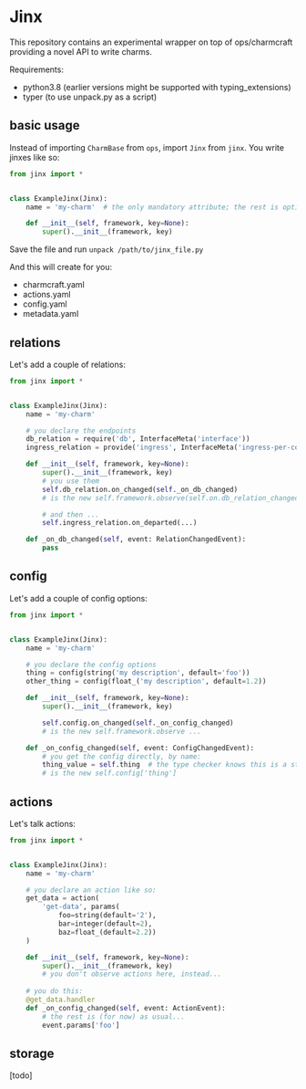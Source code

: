 # Jinx

This repository contains an experimental wrapper on top of ops/charmcraft
providing a novel API to write charms.

Requirements:

- python3.8 (earlier versions might be supported with typing_extensions)
- typer (to use unpack.py as a script)

## basic usage

Instead of importing `CharmBase` from `ops`, import `Jinx` from `jinx`.
You write jinxes like so:

```python
from jinx import *


class ExampleJinx(Jinx):
    name = 'my-charm'  # the only mandatory attribute; the rest is optional

    def __init__(self, framework, key=None):
        super().__init__(framework, key)
```

Save the file and run
`unpack /path/to/jinx_file.py`

And this will create for you:

- charmcraft.yaml
- actions.yaml
- config.yaml
- metadata.yaml

## relations

Let's add a couple of relations:

```python
from jinx import *


class ExampleJinx(Jinx):
    name = 'my-charm'

    # you declare the endpoints
    db_relation = require('db', InterfaceMeta('interface'))
    ingress_relation = provide('ingress', InterfaceMeta('ingress-per-cookie'))

    def __init__(self, framework, key=None):
        super().__init__(framework, key)
        # you use them
        self.db_relation.on_changed(self._on_db_changed)
        # is the new self.framework.observe(self.on.db_relation_changed, self._on_db_changed)

        # and then ...
        self.ingress_relation.on_departed(...)

    def _on_db_changed(self, event: RelationChangedEvent):
        pass
```

## config

Let's add a couple of config options:

```python
from jinx import *


class ExampleJinx(Jinx):
    name = 'my-charm'

    # you declare the config options
    thing = config(string('my description', default='foo'))
    other_thing = config(float_('my description', default=1.2))

    def __init__(self, framework, key=None):
        super().__init__(framework, key)

        self.config.on_changed(self._on_config_changed)
        # is the new self.framework.observe ... 

    def _on_config_changed(self, event: ConfigChangedEvent):
        # you get the config directly, by name:
        thing_value = self.thing  # the type checker knows this is a str
        # is the new self.config['thing']
```

## actions

Let's talk actions:

```python
from jinx import *


class ExampleJinx(Jinx):
    name = 'my-charm'

    # you declare an action like so:
    get_data = action(
        'get-data', params(
            foo=string(default='2'),
            bar=integer(default=2),
            baz=float_(default=2.2))
    )

    def __init__(self, framework, key=None):
        super().__init__(framework, key)
        # you don't observe actions here, instead...
        
    # you do this:
    @get_data.handler
    def _on_config_changed(self, event: ActionEvent):
        # the rest is (for now) as usual...
        event.params['foo']
```

## storage

[todo]

